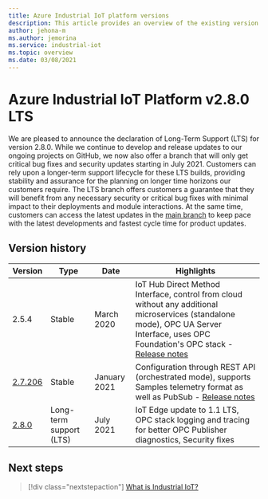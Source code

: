 ```yaml
---
title: Azure Industrial IoT platform versions
description: This article provides an overview of the existing version of the Industrial IoT platform and their support.
author: jehona-m
ms.author: jemorina
ms.service: industrial-iot
ms.topic: overview
ms.date: 03/08/2021
---
```

# Azure Industrial IoT Platform v2.8.0 LTS

We are pleased to announce the declaration of Long-Term Support (LTS) for version 2.8.0. While we continue to develop and release updates to our ongoing projects on GitHub, we now also offer a branch that will only get critical bug fixes and security updates starting in July 2021. Customers can rely upon a longer-term support lifecycle for these LTS builds, providing stability and assurance for the planning on longer time horizons our customers require. The LTS branch offers customers a guarantee that they will benefit from any necessary security or critical bug fixes with minimal impact to their deployments and module interactions.  At the same time, customers can access the latest updates in the [main branch](https://github.com/Azure/Industrial-IoT) to keep pace with the latest developments and fastest cycle time for product updates. 

## Version history 

|Version      |Type                   |Date         |Highlights                             |
|-------------|-----------------------|-------------|---------------------------------------|
|2.5.4        |Stable                 |March 2020   |IoT Hub Direct Method Interface, control from cloud without any additional microservices (standalone mode), OPC UA Server Interface, uses OPC Foundation's OPC stack - [Release notes](https://github.com/Azure/Industrial-IoT/releases/tag/2.5.4)|
|[2.7.206](https://github.com/Azure/Industrial-IoT/tree/release/2.7.206)      |Stable                 |January 2021 |Configuration through REST API (orchestrated mode), supports Samples telemetry format as well as PubSub - [Release notes](https://github.com/Azure/Industrial-IoT/releases/tag/2.7.206)|
|[2.8.0](https://github.com/Azure/Industrial-IoT/tree/release/2.8)        |Long-term support (LTS)|July 2021    |IoT Edge update to 1.1 LTS, OPC stack logging and tracing for better OPC Publisher diagnostics, Security fixes|

## Next steps

> [!div class="nextstepaction"]
> [What is Industrial IoT?](overview-what-is-industrial-iot.md)